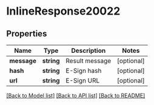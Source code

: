 # InlineResponse20022

## Properties
Name | Type | Description | Notes
------------ | ------------- | ------------- | -------------
**message** | **string** | Result message | [optional] 
**hash** | **string** | E-Sign hash | [optional] 
**url** | **string** | E-Sign URL | [optional] 

[[Back to Model list]](../README.md#documentation-for-models) [[Back to API list]](../README.md#documentation-for-api-endpoints) [[Back to README]](../README.md)

